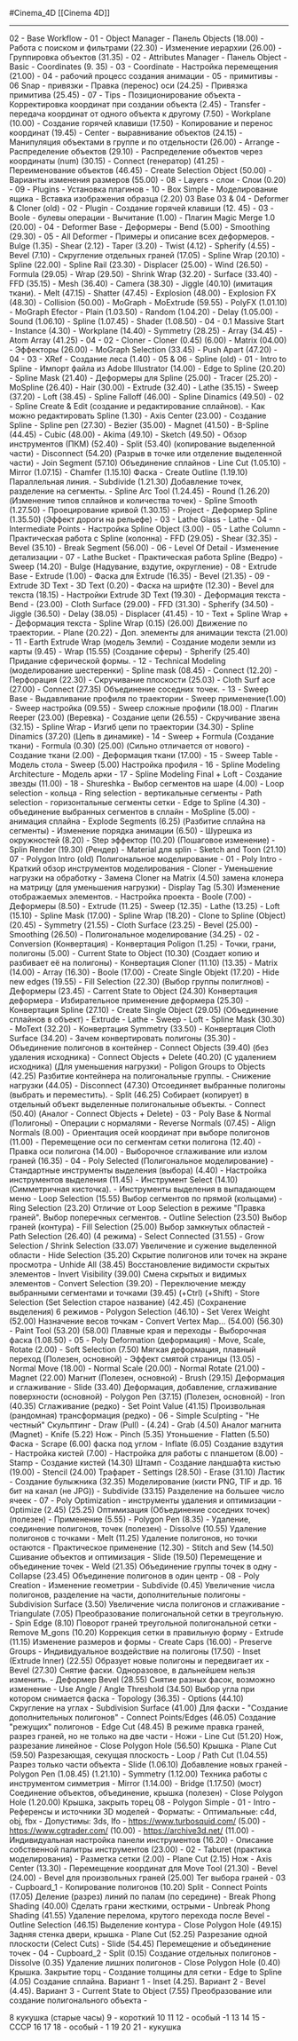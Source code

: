 #Cinema_4D 
[[Cinema 4D]]
________

02 - Base Workflow
	- 01 - Object Manager
		- Панель Objects (18.00)
			- Работа с поиском и фильтрами (22.30)
			- Изменение иерархии (26.00)
			- Группировка объектов (31.35)
	- 02 - Attributes Manager
		- Панель Object
			- Basic
			- Coordinates (9. 35)
	- 03 - Coordinate
		- Настройка перемещения (21.00)
	- 04 - рабочий процесс создания анимации
	- 05 - примитивы
	- 06 Snap - привязки
		- Правка (перенос) оси (24.25)
		- Привязка примитива (25.45)
	- 07 - Tips - Позиционирование объекта
		- Корректировка координат при создании объекта (2.45)
		- Transfer - передача координат от одного объекта к другому (7.50)
		- Workplane (10.00)
		- Создание горячей клавиши (17.50)
		- Копирование и перенос координат (19.45)
		- Center - выравнивание объектов (24.15)
		- Манипуляция объектами в группе и по отдельности (26.00)
		- Arrange - Распределение объектов (29.10)
		- Распределение объектов через координаты (num) (30.15)
		- Connect (генератор) (41.25)
		- Переименование объектов (46.45)
		- Create Selection Object (50.00)
		- Варианты изменения размеров (55.00)
	- 08 - Layers - слои
		- Слои (0.20)
	- 09 - Plugins - Установка плагинов
	- 10 - Box Simple - Моделирование ящика
		- Вставка изображения образца (2.20)
03 Base 03 & 04 - Deformer & Cloner (old)
	- 02 - Plugin
		- Создание горячей клавиши (12. 45)
	- 03 - Boole - булевы операции
		- Вычитание (1.00)
			- Плагин Magic Merge 1.0 (20.00)
	- 04 - Deformer Base - Деформеры
		- Bend (5.00)
		- Smoothing (29.30)
	- 05 - All Deformer - Примеры и описание всех деформеров. 
		- Bulge (1.35)
		- Shear (2.12)
		- Taper (3.20)
		- Twist (4.12)
		- Spherify (4.55)
		- Bevel (7.10)
			- Скругление отдельных граней (17.05)
		- Spline Wrap (20.10)
		- Spline (22.00)
		- Spline Rail (23.30)
		- Displacer (25.00)
		- Wind (26.50)
		- Formula (29.05)
		- Wrap (29.50)
		- Shrink Wrap (32.20)
		- Surface (33.40)
		- FFD (35.15)
		- Mesh (36.40)
		- Camera (38.30)
		- Jiggle (40.10) (имитация ткани).
		- Melt (47.15)
		- Shatter (47.45)
		- Explosion (48.00)
		- Explosion FX (48.30)
		- Collision (50.00)
	- MoGraph
		- MoExtrude (59.55)
		- PolyFX (1.01.10)
	- MoGraph Efector
		- Plain (1.03.50)
		- Random (1.04.20)
		- Delay (1.05.00)
		- Sound (1.06.10)
		- Spline (1.07.45)
		- Shader (1.08.50)
	- 04 - 0.1 Massive Start
		- Instance (4.30)
		- Workplane (14.40)
		- Symmetry (28.25)
		- Array (34.45)
		- Atom Array (41.25)
	- 04 - 02 - Cloner
		- Cloner (0.45) (6.00)
		- Matrix (04.00)
		- Эффекторы (26.00)
		- MoGraph Selection (33.45)
		- Push Apart (47.20)
	- 04 - 03 - XRef
		- Создание  леса (1.40)
		- 
05 & 06 - Spline (old)
	- 01 - Intro to Spline
		- Импорт файла из Adobe Illustrator (14.00)
		- Edge to Spline (20.20)
		- Spline Mask (21.40)
		- Деформеры для Spline (25.00)
		- Tracer (25.20)
		- MoSpline (26.40)
		- Hair (30.00)
		- Extrude (32.40)
		- Lathe (35.15)
		- Sweep (37.20)
		- Loft (38.45)
		- Spline Falloff (46.00)
		- Spline Dinamics (49.50)
	- 02 - Spline Create & Edit (создание и редактирование сплайнов).
		- Как можно редактировать Spline (1.30)
		- Axis Center (23.00)
		- Создание Spline 
			- Spline pen (27.30)
			- Bezier (35.00)
			- Magnet (41.50)
			- B-Spline (44.45)
			- Cubic (48.00)
			- Akima (49.10)
			- Sketch (49.50)
			- Обзор инструментов (ПКМ) (52.40)
				- Split (53.40) (копирование выделенной части)
				- Disconnect (54.20) (Разрыв в точке или отделение выделенной части)
				- Join Segment (57.10) Объединение сплайнов
				- Line Cut (1.05.10)
				- Mirror (1.07.15)
				- Chamfer (1.15.10) Фаска
				- Create Outline (1.19.10) Параллельная линия.
				- Subdivide (1.21.30) Добавление точек, разделение на сегменты.
				- Spline Arc Tool (1.24.45)
				- Round (1.26.20) (Изменение типов сплайнов и количества точек)
				- Spline Smooth (1.27.50) 
				- Проецирование кривой (1.30.15)
					- Project 
					- Деформер Spline (1.35.50) (Эффект дороги на рельефе)
		- 03 - Lathe Glass
			- Lathe
		- 04 - Intermediate Points
			- Настройка Spline Object (3.00)
		- 05 - Lathe Column
			- Практическая работа с Spline (колонна)
				- FFD (29.05)
				- Shear (32.35)
				- Bevel (35.10)
				- Break Segment (56.00)
		- 06 - Level Of Detail - Изменение детализации
		- 07 - Lathe Bucket
			- Практическая работа Spline (Ведро)
			- Sweep (14.20)
			- Bulge (Надувание, вздутие, округление)
		- 08 - Extrude Base
			- Extrude (1.00)
			- Фаска для Extrude (16.35)
			- Bevel (21.35)
		- 09 - Extrude 3D Text
			- 3D Text (0.20)
			- Фаска на шрифте (12.30)
				- Bevel для текста (18.15)
			- Настройки Extrude 3D Text (19.30)
			- Деформация текста
				- Bend - (23.00) 
				- Cloth Surface (29.00)
				- FFD (31.30)
				- Spherify (34.50)
					- Jiggle (36.50)
					- Delay (38.05)
					- Displacer (41.45)
		- 10 - Text + Spline Wrap +
			- Деформация текста 
				- Spline Wrap (0.15) (26.00) Движение по траектории.
				- Plane (20.22)
				- Доп. элементы для анимации текста (21.00)
		- 11 - Earth Extrude Wrap (модель Земли)
			- Создание модели земли из карты (9.45)
			- Wrap (15.55) (Создание сферы)
			- Spherify (25.40) Придание сферической формы.
		- 12 - Technical Modeling (моделирование шестеренки)
			- Spline mask (08.45)
				- Connect (12.20)
			- Перфорация (22.30)
				- Скручивание плоскости (25.03)
				- Cloth Surf ace (27.00)
				- Connect (27.35) Объединение соседних точек.
		- 13 - Sweep Base - Выдавливание профиля по траектории
			- Sweep применение(1.00)
			- Sweep настройка (09.55)
			- Sweep сложные профили (18.00)
			- Плагин Reeper (23.00) (Веревка)
			- Создание цепи (26.55)
				- Скручивание звена (32.15)
				- Spline Wrap - Изгиб цепи по траектории (34.30)
				- Spline Dinamics (37.20) (Цепь в динамике)
		- 14 - Sweep + Formula (Создание ткани)
			- Formula (0.30) (25.00) (Сильно отличается от нового)
			- Создание ткани (2.00)
			- Деформация ткани (17.00)
		- 15 - Sweep Table - Модель стола
			- Sweep (5.00) Настройка профиля
		- 16 - Spline Modeling Architecture - Модель арки
		- 17 - Spline Modeling Final + Loft
			- Создание звезды (11.00)
		- 18 - Shureshka
			- Выбор сегментов на шаре (4.00) 
				- Loop selection - кольца
				- Ring selection - вертикальные сегменты
				- Path selection - горизонтальные сегменты сетки
			- Edge to Spline (4.30) - объединение выбранных сегментов в сплайн
			- MoSpline (5.00) - анимация сплайна
			- Explode Segments (6.25) (Разбитие сплайна на сегменты)
			- Изменение порядка анимации (6.50)
			- Шурешка из окружностей (8.20)
			- Step эффектор (10.20) (Пошаговое изменение)
			- Splin Render (19.30) (Рендер)
				- Material для splin
				- Sketch and Toon (21.10)
07 - Polygon Intro (old) Полигональное моделирование
	 - 01 - Poly Intro - Краткий обзор инструментов моделирования
	 - Cloner
	 - Уменьшение нагрузки на обработку 
		- Замена Cloner на Matrix (4.50) замена клонера на матрицу (для уменьшения нагрузки)
		- Display Tag (5.30) Изменение отображаемых элементов.
		- Настройка проекта 
	- Boole (7.00)
	- Деформеры (8.50)
	- Extrude (11.25)
	- Sweep (12.35)
	- Lathe (13.25)
	- Loft (15.10)
	- Spline Mask (17.00)
	- Spline Wrap (18.20)
	- Clone to Spline (Object) (20.45)
	- Symmetry (21.55)
	- Cloth Surface (23.25)
	- Bevel (25.00)
	- Smoothing (26.50)
	- Полигональное моделирование (34.25)
	 - 02 - Conversion (Конвертация)
	 - Конвертация Poligon (1.25)
		 - Точки, грани, полигоны (5.00)
	- Current State to Object (10.30) (Создает копию и разбивает её на полигоны)
	- Конвертация Cloner (11.10) (13.35)
	- Matrix (14.00)
	- Array (16.30)
	- Boole (17.00)
		- Create Single Objekt (17.20)
		- Hide new edges (19.55)
		- Fill Selection (22.30) (Выбор группы полиглнов)
	- Деформеры (23.45)
		- Carrent State to Object (24.30) Конвертация деформера
		- Избирательное применение деформера (25.30)
	- Конвертация Spline (27.10)
		- Create Single Object (29.05) (Объединение сплайнов в объект)
			- Extrude
			- Lathe
			- Sweep
			- Loft
		- Spline Mask (30.30)
		- MoText (32.20)
	- Конвертация Symmetry (33.50)
	- Конвертация Cloth Surface (34.20)
	- Зачем конвертировать полигоны (35.30)
	- Объединение полигонов в контейнер
		- Connect Objects (39.40) (без удаления исходника)
		- Connect Objects + Delete (40.20) (С удалением исходника) (Для уменьшения нагрузки)
		- Poligon Groups to Objects (42.25) Разбитие контейнера на полигональные группы.
	- Снижение нагрузки (44.05)
	- Disconnect (47.30) Отсоединяет выбранные полигоны (выбрать и переместить).
	- Split (46.25) Собирает (копирует) в отдельный объект выделенные полигональные объекты.
	- Connect (50.40) (Аналог - Connect Objects + Delete)
	- 03 - Poly Base & Normal (Полигоны)
	- Операции с нормалями
	- Reverse Normals (07.45)
	- Align Normals (8.00)
	- Ориентация осей координат при выборе полигонов (11.00)
	- Перемещение оси по сегментам сетки полигона (12.40)
	- Правка оси полигона (14.00)
	- Выборочное сглаживание или излом граней (16.35)
	- 04 - Poly Selected (Полигональное моделирование)
	- Стандартные инструменты выделения (выбора) (4.40)
	- Настройка инструментов выделения (11.45)
	- Инструмент Select (14.10) (Симметричная кисточка).
	- Инструменты выделения в выпадающем меню
		- Loop Selection (15.55) Выбор сегментов по прямой (кольцами)
		- Ring Selection (23.20) Отличие от Loop Selection в режиме "Правка граней". Выбор поперечных сегментов.
		- Outline Selection (23.50) Выбор граней (контура)
		- Fill Selection (25.00) Выбор замкнутых областей
		- Path Selection (26.40) (4 режима)
		- Select Connected (31.55)
		- Grow Selection / Shrink Selection (33.07) Увеличение и сужение выделенной области
		- Hide Selection (35.20) Скрытие полигонов или точек на экране просмотра
		- Unhide All (38.45) Восстановление видимости скрытых элементов
		- Invert Visibility (39.00) Смена скрытых и видимых элементов
		- Convert Selection (39.20)
		- Переключение между выбранными сегментами и точками (39.45) (+Ctrl) (+Shift)
		- Store Selection (Set Selection старое название) (42.45) (Сохранение выделения) 6 режимов
			- Polygon Selection (46.10)
		- Set Verex Weight (52.00) Назначение весов точкам
		- Convert Vertex Map... (54.00) (56.30)
		- Paint Tool (53.20) (58.00) Плавные края и переходы
		- Выборочная фаска (1.08.50)
	- 05 - Poly Deformation (деформация)
	- Move, Scale, Rotate (2.00)
	- Soft Selection (7.50) Мягкая деформация, плавный переход (Полезен, основной)
	- Эффект смятой страницы (13.05)
	- Normal Move (18.00)
	- Normal Scale (20.00)
	- Normal Rotate (21.00)
	- Magnet (22.00) Магнит (Полезен, основной)
	- Brush (29.15) Деформация и сглаживание
	- Slide (33.40) Деформация, добавление, сглаживание поверхности (основной)
	- Polygon Pen (37.15) (Полезен, основной)
	- Iron (40.35) Сглаживание (редко)
	- Set Point Value (41.15) Произвольная (рандомная) трансформация (редко)
	- 06 - Simple Sculpting - "Не честный" Скульптинг
	- Draw (Pull) - (4.24)
	- Grab (4.50) Аналог магнита (Magnet)
	- Knife (5.22) Нож
	- Pinch (5.35) Утоньшение
	- Flatten (5.50) Фаска
	- Scrape (6.00) фаска под углом
	- Inflate (6.05) Создание вздутия
	- Настройка кистей (7.00)
		- Настройка для работы с планшетом (8.00)
		- Stamp - Создание кистей (14.30) Штамп
			- Создание ландшафта кистью (19.00)
		- Stencil (24.00) Трафарет
		- Settings (28.50)
	- Erase (31.10) Ластик
	- Создание булыжника (32.35) Моделирование (кисти PNG, TIF и др. 16 бит на канал (не JPG))
		- Subdivide (33.15) Разделение на большее число ячеек
	- 07 - Poly Optimization - инструменты удаления и оптимизации
	- Optimize (2.45) (25.25) Оптимизация (Объединение соседних точек) (полезен)
		- Применение (5.55)
	- Polygon Pen (8.35) - Удаление, соединение полигонов, точек (полезен)
	- Dissolve (10.55) Удаление полигонов с точками
	- Melt (11.25) Удаление полигонов, но точки остаются
		- Практическое применение (12.30)
	- Stitch and Sew (14.50) Сшивание объектов и оптимизация
	- Slide (19.50) Перемещение и объединение точек
	- Weld (21.35) Объединение группы точек в одну
	- Collapse (23.45) Объединение полигонов в один центр
	- 08 - Poly Creation - Изменение геометрии
	- Subdivide (0.45) Увеличение числа полигонов, разделение на части, дополнительные полигоны
	- Subdivision Surface (3.50) Увеличение числа полигонов и сглаживание
	- Triangulate (7.05) Преобразование полигональной сетки в треугольную.
	- Spin Edge (8.10) Поворот граней треугольной полигональной сетки
	- Remove M_gons (10.20) Коррекция сетки в правильную форму
	- Extrude (11.15) Изменение размеров и формы
		- Create Caps (16.00)
		- Preserve Groups - Индивидуальное воздействие на полигоны (17.50)
	- Inset (Extrude Inner) (22.55) Образует новые полигоны и передвигает их
	- Bevel (27.30) Снятие фаски. Одноразовое, в дальнейшем нельзя изменить.
		- Деформер Bevel (28.55) Снятие разных фасок, возможно изменение
			- Use Angle / Angle Threshold (34.50) Выбор угла при котором снимается фаска
			- Topology (36.35)
			- Options (44.10) Скругление на углах
	- Subdivision Surface (41.00) Для фаски
	- "Создание дополнительных полигонов"
		- Connect Points/Edges (46.05) Создание "режущих" полигонов
		- Edge Cut (48.45) В режиме правка граней, разрез граней, но не только на две части
	- Ножи
		- Line Cut (51.20) Нож, разрезание линейное
			- Close Polygon Hole (56.50) Крышка
		- Plane Cut (59.50) Разрезающая, секущая плоскость
		- Loop / Path Cut (1.04.55) Разрез только части объекта
	- Slide (1.06.10) Добавление новых граней
	- Polygon Pen (1.08.45) (1.21.10)
	- Symmetry (1.12.00) Техника работы с инструментом симметрия
	- Mirror (1.14.00)
	- Bridge (1.17.50) (мост) Соединение объектов, объединение, крышка (полезен)
	- Close Polygon Hole (1.20.00) Крышка, закрыть торец
08 - Polygon Simple
	- 01 - Intro
		- Референсы и источники 3D моделей 
		- Форматы: 
			- Оптимальные: c4d, obj, fbx
			- Допустимы: 3ds, lfo
			- https://www.turbosquid.com/ (5.00)
			- https://www.cgtrader.com/ (10.00)
			- https://archive3d.net/ (11.00)
		- Индивидуальная настройка панели инструментов (16.20)
		- Описание собственной палитры инструментов (23.00)
	- 02 - Taburet (практика моделирования)
		- Разметка сетки (2.00)
			- Plane Cut (2.15) Нож
		- Axis Center (13.30)
		- Перемещение координат для Move Tool (21.30)
		- Bevel (24.00)
		- Bevel для произвольных граней (25.00) Тег выбора граней
	- 03 - Cupboard_1
		- Копирование полигонов (10.20) Split
		- Connect Points (17.05) Деление (разрез) линий по палам (по середине)
		- Break Phong Shading (40.00) Сделать грани жесткими, острыми
		- Unbreak Phong Shading (41.55) Удаление перелома, крутого перехода после Bevel
		- Outline Selection (46.15) Выделение контура
		- Close Polygon Hole (49.15) Задняя стенка двери, крышка
		- Plane Cut (52.25) Разрезание одной плоскости (Celect Cuts)
		- Slide (54.45) Перемещение и объединение точек
	- 04 - Cupboard_2
		- Split (0.15) Создание отдельных полигонов
		- Dissolve (0.35) Удаление лишних полигонов
		- Close Polygon Hole (0.40) Крышка. Закрытие торц
		- Создание толщины для сетки
			- Edge to Spline (4.05) Создание сплайна. Вариант 1
			- Inset (4.25). Вариант 2
			- Bevel (4.45). Вариант 3
			- Current State to Object (7.55) Преобразование или создание полигонального объекта 
		- 






8 кукушка (старые часы)
9 - короткий
10
11
12 - особый -1
13
14
15 - СССР
16
17
18 - особый - 1
19
20
21 - кукушка

